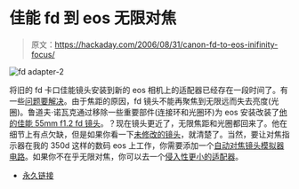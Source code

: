 # 佳能 fd 到 eos 无限对焦

> 原文：<https://hackaday.com/2006/08/31/canon-fd-to-eos-inifinity-focus/>

![fd adapter-2](img/9b9e2e08d9b090ebfae4c46f3505ecd0.png)

将旧的 fd 卡口佳能镜头安装到新的 eos 相机上的适配器已经存在一段时间了。有一些[问题要解决](http://photonotes.org/articles/eos-manual-lenses/)。由于焦距的原因，fd 镜头不能再聚焦到无限远而失去亮度(光圈)。鲁道夫·诺瓦克通过移除一些重要部件(连接环和光圈环)为 eos 安装改装了[他的佳能 55mm f1.2 fd 镜头](http://www.flickr.com/photos/rodolfonovak/229655951/)。？现在镜头更近了，无限焦距和光圈都回来了。他在细节上有点欠缺，但是如果你看一下[未修改的镜头](http://images.google.com/images?q=canon%20fd%2055mm)，就清楚了。当然，要让对焦指示器在我的 350d 这样的数码 eos 上工作，你需要添加一个[自动对焦镜头模拟器电路](http://cgi.ebay.co.uk/ws/eBayISAPI.dll?ViewItem&item=190020651312)。如果你不在乎无限对焦，你可以去一个[侵入性更小的适配器](http://www.rit.edu/%7Eandpph/text-eos-to-fd-adapter.html)。

*   [永久链接](http://www.flickr.com/photos/rodolfonovak/229655951/)